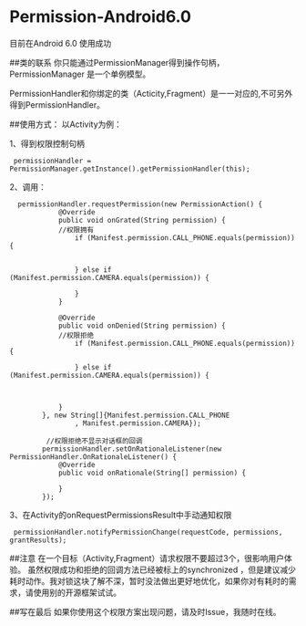 # Permission-Android6.0

目前在Android 6.0  使用成功

##类的联系
你只能通过PermissionManager得到操作句柄，PermissionManager 是一个单例模型。<p/>
PermissionHandler和你绑定的类（Acticity,Fragment）是一一对应的,不可另外得到PermissionHandler。

##使用方式：
以Activity为例：<p/>
1、得到权限控制句柄
```
 permissionHandler = PermissionManager.getInstance().getPermissionHandler(this);
```
2、调用：
```
  permissionHandler.requestPermission(new PermissionAction() {
            @Override
            public void onGrated(String permission) {
            //权限拥有
                if (Manifest.permission.CALL_PHONE.equals(permission)) {


                } else if (Manifest.permission.CAMERA.equals(permission)) {
                    
                }
            }

            @Override
            public void onDenied(String permission) {
            //权限拒绝
                if (Manifest.permission.CALL_PHONE.equals(permission)) {
                   
                } else if (Manifest.permission.CAMERA.equals(permission)) {
                   


            }
        }, new String[]{Manifest.permission.CALL_PHONE
                , Manifest.permission.CAMERA});

         //权限拒绝不显示对话框的回调
        permissionHandler.setOnRationaleListener(new PermissionHandler.OnRationaleListener() {
            @Override
            public void onRationale(String[] permission) {

            }
        });
```

3、在Activity的onRequestPermissionsResult中手动通知权限
```
 permissionHandler.notifyPermissionChange(requestCode, permissions, grantResults);
```

##注意
在一个目标（Activity,Fragment）请求权限不要超过3个，很影响用户体验。
虽然权限成功和拒绝的回调方法已经被标上的synchronized ，但是建议减少耗时动作。我对锁这块了解不深，暂时没法做出更好地优化，如果你对有耗时的需求，请使用别的开源框架试试。

##写在最后
如果你使用这个权限方案出现问题，请及时Issue，我随时在线。

